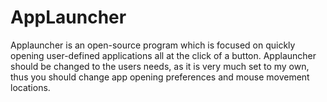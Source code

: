 # AppLauncher
Applauncher is an open-source program which is focused on quickly opening user-defined applications all at the click of a button.
Applauncher should be changed to the users needs, as it is very much set to my own, thus you should change app opening preferences
and mouse movement locations.

